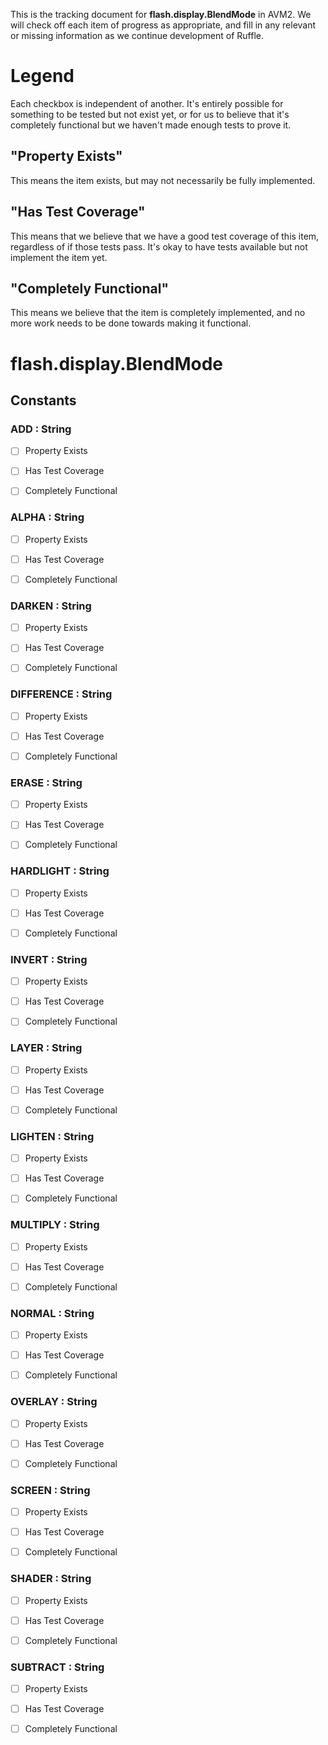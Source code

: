 This is the tracking document for **flash.display.BlendMode** in AVM2. We will check off each item of progress as appropriate, and fill in any relevant or missing information as we continue development of Ruffle.
# Legend

Each checkbox is independent of another. It's entirely possible for something to be tested but not exist yet, or for us to believe that it's completely functional but we haven't made enough tests to prove it.
## "Property Exists"

This means the item exists, but may not necessarily be fully implemented.
## "Has Test Coverage"

This means that we believe that we have a good test coverage of this item, regardless of if those tests pass. It's okay to have tests available but not implement the item yet.
## "Completely Functional"

This means we believe that the item is completely implemented, and no more work needs to be done towards making it functional.
# flash.display.BlendMode
## Constants
### ADD : String

* [ ] Property Exists

* [ ] Has Test Coverage

* [ ] Completely Functional


### ALPHA : String

* [ ] Property Exists

* [ ] Has Test Coverage

* [ ] Completely Functional


### DARKEN : String

* [ ] Property Exists

* [ ] Has Test Coverage

* [ ] Completely Functional


### DIFFERENCE : String

* [ ] Property Exists

* [ ] Has Test Coverage

* [ ] Completely Functional


### ERASE : String

* [ ] Property Exists

* [ ] Has Test Coverage

* [ ] Completely Functional


### HARDLIGHT : String

* [ ] Property Exists

* [ ] Has Test Coverage

* [ ] Completely Functional


### INVERT : String

* [ ] Property Exists

* [ ] Has Test Coverage

* [ ] Completely Functional


### LAYER : String

* [ ] Property Exists

* [ ] Has Test Coverage

* [ ] Completely Functional


### LIGHTEN : String

* [ ] Property Exists

* [ ] Has Test Coverage

* [ ] Completely Functional


### MULTIPLY : String

* [ ] Property Exists

* [ ] Has Test Coverage

* [ ] Completely Functional


### NORMAL : String

* [ ] Property Exists

* [ ] Has Test Coverage

* [ ] Completely Functional


### OVERLAY : String

* [ ] Property Exists

* [ ] Has Test Coverage

* [ ] Completely Functional


### SCREEN : String

* [ ] Property Exists

* [ ] Has Test Coverage

* [ ] Completely Functional


### SHADER : String

* [ ] Property Exists

* [ ] Has Test Coverage

* [ ] Completely Functional


### SUBTRACT : String

* [ ] Property Exists

* [ ] Has Test Coverage

* [ ] Completely Functional